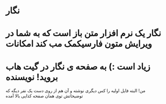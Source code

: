 نگار
====
نگار یک نرم افزار متن باز است که به شما در ویرایش متون فارسیکمک مب کند
امکانات
=======
زیاد است :)
به صفحه ی نگار در گیت هاب بروید!
نویسنده
======
من!
البته فایل اولیه را کس دیگری نوشته و آن هم از روی دست یک نفر دیگه که توضیحاتش توی همان صفحه کذایی بالا آمده
